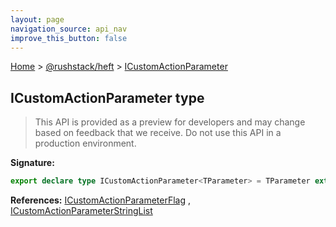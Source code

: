 ```yaml
---
layout: page
navigation_source: api_nav
improve_this_button: false
---
```



[Home](./index.md) &gt; [@rushstack/heft](./heft.md) &gt; [ICustomActionParameter](./heft.icustomactionparameter.md)

## ICustomActionParameter type

> This API is provided as a preview for developers and may change based on feedback that we receive. Do not use this API in a production environment.
>


<b>Signature:</b>

```typescript
export declare type ICustomActionParameter<TParameter> = TParameter extends boolean ? ICustomActionParameterFlag : TParameter extends number ? ICustomActionParameterInteger : TParameter extends string ? ICustomActionParameterString : TParameter extends ReadonlyArray<string> ? ICustomActionParameterStringList : never;
```
<b>References:</b> [ICustomActionParameterFlag](./heft.icustomactionparameterflag.md) , [ICustomActionParameterStringList](./heft.icustomactionparameterstringlist.md)
